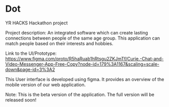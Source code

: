 # Dot
YR HACKS Hackathon project

Project description:  An integrated software which can create lasting connections between people of the same age group. This application can match people based on their interests and hobbies.

Link to the UI/Prototype: https://www.figma.com/proto/R5haRuab1hRtsgu2ZKJmTf/Curie.-Chat-and-Video-Messenger-App-Free-Copy?node-id=179%3A1167&scaling=scale-down&page-id=3%3A2

This User interface is developed using figma. It provides an overview of the mobile version of our web application.

Note: This is the beta version of the application. The full version will be released soon!
